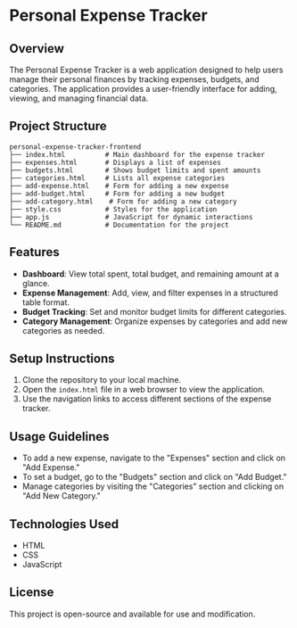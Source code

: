 # Personal Expense Tracker

## Overview
The Personal Expense Tracker is a web application designed to help users manage their personal finances by tracking expenses, budgets, and categories. The application provides a user-friendly interface for adding, viewing, and managing financial data.

## Project Structure
```
personal-expense-tracker-frontend
├── index.html          # Main dashboard for the expense tracker
├── expenses.html       # Displays a list of expenses
├── budgets.html        # Shows budget limits and spent amounts
├── categories.html     # Lists all expense categories
├── add-expense.html    # Form for adding a new expense
├── add-budget.html     # Form for adding a new budget
├── add-category.html    # Form for adding a new category
├── style.css           # Styles for the application
├── app.js              # JavaScript for dynamic interactions
└── README.md           # Documentation for the project
```

## Features
- **Dashboard**: View total spent, total budget, and remaining amount at a glance.
- **Expense Management**: Add, view, and filter expenses in a structured table format.
- **Budget Tracking**: Set and monitor budget limits for different categories.
- **Category Management**: Organize expenses by categories and add new categories as needed.

## Setup Instructions
1. Clone the repository to your local machine.
2. Open the `index.html` file in a web browser to view the application.
3. Use the navigation links to access different sections of the expense tracker.

## Usage Guidelines
- To add a new expense, navigate to the "Expenses" section and click on "Add Expense."
- To set a budget, go to the "Budgets" section and click on "Add Budget."
- Manage categories by visiting the "Categories" section and clicking on "Add New Category."

## Technologies Used
- HTML
- CSS
- JavaScript

## License
This project is open-source and available for use and modification.